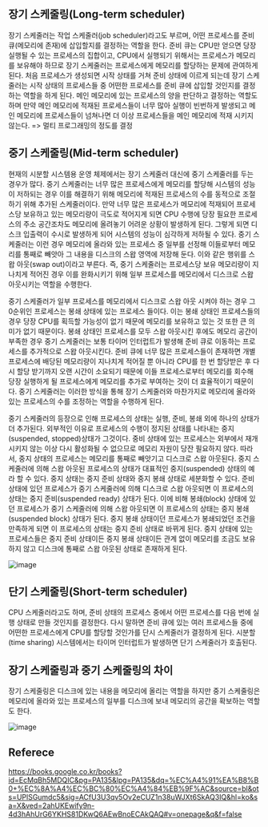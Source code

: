 ## 장기 스케줄링(Long-term scheduler)

장기 스케줄러는 작업 스케줄러(job scheduler)라고도 부르며, 어떤 프로세스를 준비 큐(메모리에 존재)에 삽입할지를 결정하는 역할을 한다.
준비 큐는 CPU만 얻으면 당장 실행될 수 있는 프로세스의 집합이고, CPU에서 실행되기 위해서는 프로세스가 메모리를 보유해야
하므로 장기 스케줄러는 프로세스에게 메모리를 할당하는 문제에 관여하게 된다. 처음 프로세스가 생성되면 시작 상태를 거쳐 준비
상태에 이르게 되는데 장기 스케줄러는 시작 상태의 프로세스들 중 어떤한 프로세스를 준비 큐에 삽입할 것인지를 결정하는 역할을 
하게 된다. 메인 메모리에 있는 프로세스의 양을 판단하고 결정하는 역할도 하며 만약 메인 메모리에 적재된 프로세스들이 너무 많아 실행이 
빈번하게 발생되고 메인 메모리에 프로세스들이 넘쳐나면 더 이상 프로세스들을 메인 메모리에
적재 시키지 않는다. => 멀티 프로그래밍의 정도를 결정

## 중기 스케줄링(Mid-term scheduler)

현재의 시분할 시스템용 운영 체제에서는 장기 스케줄러 대신에 중기 스케줄러를 두는 경우가 많다. 중기 스케줄러는 너무 많은
프로세스에게 메모리를 할당해 시스템의 성능이 저하되는 경우 이를 해결하기 위해 메모리에 적재된 프로세스의 수를 동적으로
조절하기 위해 추가된 스케줄러이다. 만약 너무 많은 프로세스가 메모리에 적재되어 프로세스당 보유하고 있는 메모리량이 극도로
적어지게 되면 CPU 수행에 당장 필요한 프로세스의 주소 공간조차도 메모리에 올려놓기 어려운 상황이 발생하게 된다. 그렇게 되면
디스크 입출력이 수시로 발생하게 되어 시스템의 성능이 심각하게 저하될 수 있다. 중기 스케줄러는 이런 경우 메모리에 올라와 있는
프로세스 중 일부를 선정해 이들로부터 메모리를 통째로 빼앗아 그 내용을 디스크의 스왑 영역에 저장해 둔다. 이와 같은 행위를
스왑 아웃(swap out)이라고 부른다. 즉, 중기 스케줄러는 프로세스당 보유 메모리량이 지나치게 적어진 경우 이를 완화시키기 위해
일부 프로세스를 메모리에서 디스크로 스왑 아웃시키는 역할을 수행한다.

중기 스케줄러가 일부 프로세스를 메모리에서 디스크로 스왑 아웃 시켜야 하는 경우 그 0순위인 프로세스는 봉쇄 상태에 있는 프로세스
들이다. 이는 봉쇄 상태인 프로세스들의 경우 당장 CPU를 획득할 가능성이 없기 때문에 메모리를 보유하고 있는 것 또한 큰 의미가 없기
때문이다. 봉쇄 상태인 프로세스를 모두 스왑 아웃시킨 후에도 메모리 공간이 부족한 경우 중기 스케줄러는 보통 타이머 인터럽트가 발생해
준비 큐로 이동하는 프로세스를 추가적으로 스왑 아웃시킨다. 준비 큐에 너무 많은 프로세스들이 존재하면 개별 프로세스에 배당된
메모리량이 지나치게 적어질 뿐 아니라 CPU를 한 번 할당받은 후 다시 할당 받기까지 오랜 시간이 소요되기 때문에 이들 프로세스로부터
메모리를 회수해 당장 실행하게 될 프로세스에게 메모리를 추가로 부여하는 것이 더 효율적이기 때문이다. 중기 스케줄러는 이러한 방식을
통해 장기 스케줄러와 마찬가지로 메모리에 올라와 있는 프로세스의 수를 조정하는 역할을 수행하게 된다.

중기 스케줄러의 등장으로 인해 프로세스의 상태는 실행, 준비, 봉쇄 외에 하나의 상태가 더 추가된다.
외부적인 이유로 프로세스의 수행이 정지된 상태를 나타내는 중지(suspended, stopped)상태가 그것이다.
중비 상태에 있는 프로세스는 외부에서 재개시키지 않는 이상 다시 활성화될 수 없으므로 메모리 자원이 당잔 필요하지 않다.
따라서, 중지 상태의 프로세스는 메모리를 통째로 빼앗기고 디스크로 스왑 아웃된다. 중지 스케줄러에 의해 스왑 아웃된 프로세스의 상태가
대표적인 중지(suspended) 상태의 예라 할 수 있다. 중지 상태는 중지 준비 상태와 중지 봉쇄 상태로 세분화할 수 있다. 준비 상태에 있던
프로세스가 중기 스케줄러에 의해 디스크로 스왑 아웃되면 이 프로세스의 상태는 중지 준비(suspended ready) 상태가 된다. 이에 비해
봉쇄(block) 상태에 있던 프로세스가 중기 스케줄러에 의해 스왑 아웃되면 이 프로세스의 상태는 중지 봉쇄(suspended block) 상태가 된다.
중지 봉쇄 상태이던 프로세스가 봉쇄되었던 조건을 만족하게 되면 이 프로세스의 상태는 중지 준비 상태로 바뀌게 된다.
중지 상태에 있는 프로세스들은 중지 준비 상태이든 중지 봉쇄 상태이든 관계 없이 메모리를 조금도 보유하지 않고 디스크에 통째로 스왑
아웃된 상태로 존재하게 된다.

![image](https://user-images.githubusercontent.com/21019088/56453508-613e1b00-637e-11e9-82b6-d75e14cfef8e.png)

## 단기 스케줄링(Short-term scheduler) 

CPU 스케줄러라고도 하며, 준비 상태의 프로세스 중에서 어떤 프로세스를 다음 번에 실행 상태로 만들 것인지를
결정한다. 다시 말하면 준비 큐에 있는 여러 프로세스들 중에 어떤한 프로세스에게 CPU를 할당할 것인가를 단시 스케줄러가 결정하게 된다.
시분할(time sharing) 시스템에서는 타이머 인터럽트가 발생하면 단기 스케줄러가 호출된다.

## 장기 스케줄링과 중기 스케줄링의 차이

장기 스케줄링은 디스크에 있는 내용을 메모리에 올리는 역할을 하지만 중기 스케줄링은 메모리에 올라와 있는 프로세스의 일부를 디스크에
보내 메모리의 공간을 확보하는 역할도 한다.

![image](https://user-images.githubusercontent.com/21019088/56453501-44094c80-637e-11e9-9a89-f1425ee34de0.png)

## Referece
https://books.google.co.kr/books?id=EcMqBh5MDQIC&pg=PA135&lpg=PA135&dq=%EC%A4%91%EA%B8%B0+%EC%8A%A4%EC%BC%80%EC%A4%84%EB%9F%AC&source=bl&ots=UPlSGumdc5&sig=ACfU3U3qv5Ov2eCUZ1n38uWJXt6SkAQ3IQ&hl=ko&sa=X&ved=2ahUKEwify9n-4d3hAhUrG6YKHS81DKwQ6AEwBnoECAkQAQ#v=onepage&q&f=false

